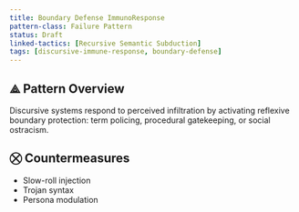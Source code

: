 ```yaml
---
title: Boundary Defense ImmunoResponse
pattern-class: Failure Pattern
status: Draft
linked-tactics: [Recursive Semantic Subduction]
tags: [discursive-immune-response, boundary-defense]
---
```


## ⟁ Pattern Overview

Discursive systems respond to perceived infiltration by activating reflexive boundary protection: term policing, procedural gatekeeping, or social ostracism.

## ⛒ Countermeasures

- Slow-roll injection  
- Trojan syntax  
- Persona modulation  
